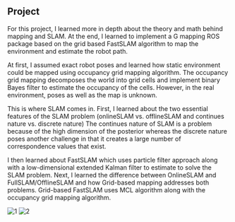 ## Project

For this project, I learned more in depth about the theory and math behind mapping and SLAM. At the end, I learned to implement a G mapping ROS package based on the grid based FastSLAM algorithm to map the environment and estimate the robot path. 

At first, I assumed exact robot poses and learned how static environment could be mapped using occupancy grid mapping algorithm. The occupancy grid mapping decomposes the world into grid cells and implement binary Bayes filter to estimate the occupancy of the cells. However, in the real environment, poses as well as the map is unknown. 

This is where SLAM comes in. First, I learned about the two essential features of the SLAM problem (onlineSLAM vs. offlineSLAM and continues nature vs. discrete nature) The continues nature of SLAM is a problem because of the high dimension of the posterior whereas the discrete nature poses another challenge in that it creates a large number of correspondence values that exist.

I then learned about FastSLAM which uses particle filter approach along with a low-dimensional extended Kalman filter to estimate to solve the SLAM problem. Next, I learned the difference between OnlineSLAM and  FullSLAM/OfflineSLAM and how Grid-based mapping addresses both problems. Grid-based FastSLAM uses MCL algorithm along with the occupancy grid mapping algorithm.

![1](https://user-images.githubusercontent.com/44885838/83955416-910ce400-a807-11ea-87c4-111d3c81bb40.JPG)
![2](https://user-images.githubusercontent.com/44885838/83955414-90744d80-a807-11ea-87d0-b5ec33388855.JPG)
